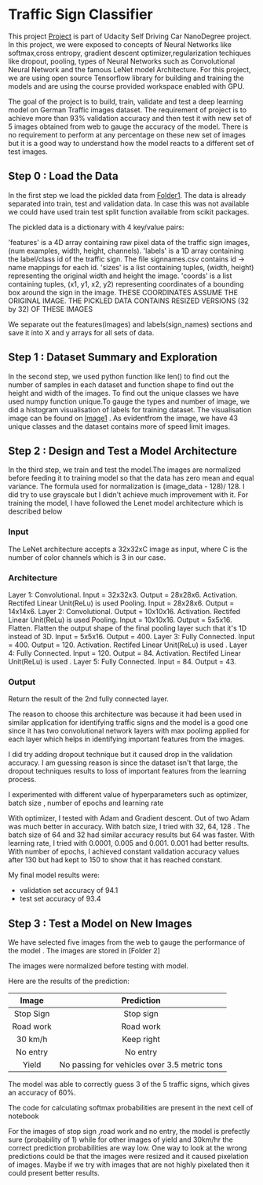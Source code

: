 # Traffic Sign Classifier 

This project [Project] is part of Udacity Self Driving Car NanoDegree project. In this project, we were exposed to concepts of Neural Networks like softmax,cross entropy, gradient descent optimizer,regularization techiques like dropout, pooling, types of Neural Networks such as Convolutional Neural Network and the famous LeNet model Architecture. For this project, we are using open source Tensorflow library  for building and training the models and are using the course provided workspace enabled with GPU. 

The goal of the project is to build, train, validate and test a deep learning model on German Traffic images dataset. The requirement of project is to achieve more than 93% validation accuracy and then test it with new set of 5 images obtained from web to gauge the accuracy of the model. There is no requirement to perform at any percentage on these new set of images but it is a good way to understand how the model reacts to a different set of test images. 

[//]: # (File References)

[Project]: ./Traffic_Sign_Classifier.html
[Folder1]: ./data
[Image1]: ./output_images/y_train_plot_hist.png
[Folder2]: ./german_web_images

## Step 0 : Load the Data

In the first step we load the pickled data from [Folder1]. The data is already separated into train, test and validation data. In case this was not available we could have used train test split function available from scikit packages. 

The pickled data is a dictionary with 4 key/value pairs:

'features' is a 4D array containing raw pixel data of the traffic sign images, (num examples, width, height, channels).
'labels' is a 1D array containing the label/class id of the traffic sign. The file signnames.csv contains id -> name mappings for each id.
'sizes' is a list containing tuples, (width, height) representing the original width and height the image.
'coords' is a list containing tuples, (x1, y1, x2, y2) representing coordinates of a bounding box around the sign in the image. THESE COORDINATES ASSUME THE ORIGINAL IMAGE. THE PICKLED DATA CONTAINS RESIZED VERSIONS (32 by 32) OF THESE IMAGES

We separate out the features(images) and labels(sign_names) sections and save it into X and y arrays for all sets of data. 

## Step 1 : Dataset Summary and Exploration

In the second step, we used python function like len() to find out the number of samples in each dataset and function shape to find out the height and width of the images. To find out the unique classes we have used numpy function unique.To gauge the types and number of image, we did a histogram visualisation of labels for training dataset. The visualisation image can be found on [Image1] . As evidentfrom the image, we have 43 unique classes and the dataset contains more of speed limit images.


## Step 2 : Design and Test a Model Architecture

In the third step, we train and test the model.The images are normalized before feeding it to training model so that the data has zero mean and equal variance. The formula used for normalization is (image_data - 128)/ 128. I did try to use grayscale but I didn't achieve much improvement with it. For training the model, I have followed the Lenet model architecture which is described below

### Input

The LeNet architecture accepts a 32x32xC image as input, where C is the number of color channels which is 3 in our case.

### Architecture

Layer 1: Convolutional. Input = 32x32x3. Output = 28x28x6.
Activation. Rectifed Linear Unit(ReLu) is used 
Pooling. Input = 28x28x6. Output = 14x14x6.
Layer 2: Convolutional. Output = 10x10x16.
Activation. Rectifed Linear Unit(ReLu) is used 
Pooling. Input = 10x10x16. Output = 5x5x16.
Flatten. Flatten the output shape of the final pooling layer such that it's 1D instead of 3D. Input = 5x5x16. Output = 400.
Layer 3: Fully Connected. Input = 400. Output = 120.
Activation. Rectifed Linear Unit(ReLu) is used .
Layer 4: Fully Connected. Input = 120. Output = 84.
Activation. Rectifed Linear Unit(ReLu) is used .
Layer 5: Fully Connected. Input = 84. Output = 43.

### Output

Return the result of the 2nd fully connected layer.


The reason to choose this architecture was because it had been used in similar application for identifying traffic signs and the model is a good one since it has two convolutional network layers with max poolimg applied for each layer which helps in identifying important features from the images.

I did try adding dropout technique but it caused drop in the validation accuracy. I am guessing reason is since the dataset isn't that large, the dropout techniques results to loss of important features from the learning process.

I experimented with different value of hyperparameters such as optimizer, batch size , number of epochs and learning rate

With optimizer, I tested with Adam and Gradient descent. Out of two Adam was much better in accuracy.
With batch size, I tried with 32, 64, 128 . The batch size of 64 and 32 had similar accuracy results but 64 was faster.
With learning rate, I tried with 0.0001, 0.005 and 0.001. 0.001 had better results.
With number of epochs, I achieved constant validation accuracy values after 130 but had kept to 150 to show that it has reached constant.

My final model results were:
* validation set accuracy of 94.1
* test set accuracy of 93.4


## Step 3 : Test a Model on New Images


We have selected five images from the web to gauge the performance of the model . The images are stored in [Folder 2]

The images were normalized before testing with model. 

Here are the results of the prediction:

| Image			        |     Prediction	        					| 
|:---------------------:|:---------------------------------------------:| 
| Stop Sign      		| Stop sign   									| 
| Road work    			| Road work 									|
| 30 km/h				| Keep right									|
| No entry	      		| No entry  					 				| 
| Yield     			| No passing for vehicles over 3.5 metric tons  |


The model was able to correctly guess 3 of the 5 traffic signs, which gives an accuracy of 60%. 

The code for calculating softmax probabilities are present in the next cell of notebook

For the images of stop sign ,road work and no entry, the model is prefectly sure (probability of 1) while for other images of yield and 30km/hr the correct prediction probabilities are way low. One way to look at the wrong predictions could be that the images were resized and it caused pixelation of images. Maybe if we try with images that are not highly pixelated then it could present better results.






